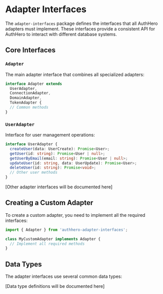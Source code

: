 # Adapter Interfaces

The `adapter-interfaces` package defines the interfaces that all AuthHero adapters must implement. These interfaces provide a consistent API for AuthHero to interact with different database systems.

## Core Interfaces

### `Adapter`

The main adapter interface that combines all specialized adapters:

```typescript
interface Adapter extends 
  UserAdapter, 
  ConnectionAdapter, 
  DomainAdapter, 
  TokenAdapter {
  // Common methods
}
```

### `UserAdapter`

Interface for user management operations:

```typescript
interface UserAdapter {
  createUser(data: UserCreate): Promise<User>;
  getUser(id: string): Promise<User | null>;
  getUserByEmail(email: string): Promise<User | null>;
  updateUser(id: string, data: UserUpdate): Promise<User>;
  deleteUser(id: string): Promise<void>;
  // Other user methods
}
```

[Other adapter interfaces will be documented here]

## Creating a Custom Adapter

To create a custom adapter, you need to implement all the required interfaces:

```typescript
import { Adapter } from 'authhero-adapter-interfaces';

class MyCustomAdapter implements Adapter {
  // Implement all required methods
}
```

## Data Types

The adapter interfaces use several common data types:

[Data type definitions will be documented here]